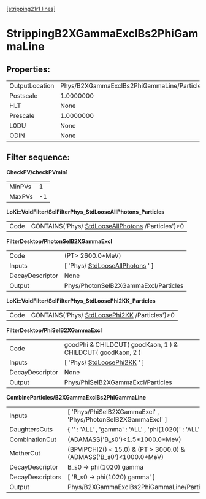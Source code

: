 [[stripping21r1 lines]](./stripping21r1-index)

# StrippingB2XGammaExclBs2PhiGammaLine

## Properties:

|                |                                            |
|----------------|--------------------------------------------|
| OutputLocation | Phys/B2XGammaExclBs2PhiGammaLine/Particles |
| Postscale      | 1.0000000                                  |
| HLT            | None                                       |
| Prescale       | 1.0000000                                  |
| L0DU           | None                                       |
| ODIN           | None                                       |

## Filter sequence:

**CheckPV/checkPVmin1**

|        |     |
|--------|-----|
| MinPVs | 1   |
| MaxPVs | -1  |

**LoKi::VoidFilter/SelFilterPhys_StdLooseAllPhotons_Particles**

|      |                                                                                          |
|------|------------------------------------------------------------------------------------------|
| Code | CONTAINS('Phys/ [StdLooseAllPhotons](./stripping21r1-stdlooseallphotons) /Particles')\>0 |

**FilterDesktop/PhotonSelB2XGammaExcl**

|                 |                                                                         |
|-----------------|-------------------------------------------------------------------------|
| Code            | (PT\> 2600.0\*MeV)                                                      |
| Inputs          | [ 'Phys/ [StdLooseAllPhotons](./stripping21r1-stdlooseallphotons) ' ] |
| DecayDescriptor | None                                                                    |
| Output          | Phys/PhotonSelB2XGammaExcl/Particles                                    |

**LoKi::VoidFilter/SelFilterPhys_StdLoosePhi2KK_Particles**

|      |                                                                                  |
|------|----------------------------------------------------------------------------------|
| Code | CONTAINS('Phys/ [StdLoosePhi2KK](./stripping21r1-stdloosephi2kk) /Particles')\>0 |

**FilterDesktop/PhiSelB2XGammaExcl**

|                 |                                                                 |
|-----------------|-----------------------------------------------------------------|
| Code            | goodPhi & CHILDCUT( goodKaon, 1 ) & CHILDCUT( goodKaon, 2 )     |
| Inputs          | [ 'Phys/ [StdLoosePhi2KK](./stripping21r1-stdloosephi2kk) ' ] |
| DecayDescriptor | None                                                            |
| Output          | Phys/PhiSelB2XGammaExcl/Particles                               |

**CombineParticles/B2XGammaExclBs2PhiGammaLine**

|                  |                                                                        |
|------------------|------------------------------------------------------------------------|
| Inputs           | [ 'Phys/PhiSelB2XGammaExcl' , 'Phys/PhotonSelB2XGammaExcl' ]         |
| DaughtersCuts    | { '' : 'ALL' , 'gamma' : 'ALL' , 'phi(1020)' : 'ALL' }                 |
| CombinationCut   | (ADAMASS('B_s0')\<1.5\*1000.0\*MeV)                                    |
| MotherCut        | (BPVIPCHI2() \< 15.0) & (PT \> 3000.0) & (ADMASS('B_s0')\<1000.0\*MeV) |
| DecayDescriptor  | B_s0 -\> phi(1020) gamma                                               |
| DecayDescriptors | [ 'B_s0 -\> phi(1020) gamma' ]                                       |
| Output           | Phys/B2XGammaExclBs2PhiGammaLine/Particles                             |
